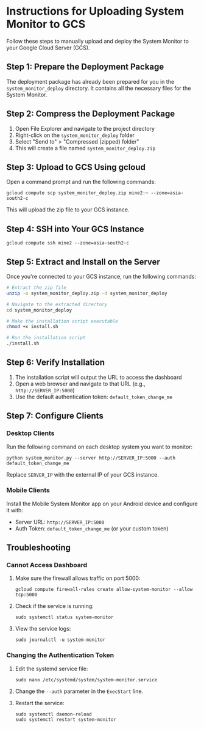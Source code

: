 # Instructions for Uploading System Monitor to GCS

Follow these steps to manually upload and deploy the System Monitor to your Google Cloud Server (GCS).

## Step 1: Prepare the Deployment Package

The deployment package has already been prepared for you in the `system_monitor_deploy` directory. It contains all the necessary files for the System Monitor.

## Step 2: Compress the Deployment Package

1. Open File Explorer and navigate to the project directory
2. Right-click on the `system_monitor_deploy` folder
3. Select "Send to" > "Compressed (zipped) folder"
4. This will create a file named `system_monitor_deploy.zip`

## Step 3: Upload to GCS Using gcloud

Open a command prompt and run the following commands:

```
gcloud compute scp system_monitor_deploy.zip mine2:~ --zone=asia-south2-c
```

This will upload the zip file to your GCS instance.

## Step 4: SSH into Your GCS Instance

```
gcloud compute ssh mine2 --zone=asia-south2-c
```

## Step 5: Extract and Install on the Server

Once you're connected to your GCS instance, run the following commands:

```bash
# Extract the zip file
unzip -o system_monitor_deploy.zip -d system_monitor_deploy

# Navigate to the extracted directory
cd system_monitor_deploy

# Make the installation script executable
chmod +x install.sh

# Run the installation script
./install.sh
```

## Step 6: Verify Installation

1. The installation script will output the URL to access the dashboard
2. Open a web browser and navigate to that URL (e.g., `http://SERVER_IP:5000`)
3. Use the default authentication token: `default_token_change_me`

## Step 7: Configure Clients

### Desktop Clients

Run the following command on each desktop system you want to monitor:

```
python system_monitor.py --server http://SERVER_IP:5000 --auth default_token_change_me
```

Replace `SERVER_IP` with the external IP of your GCS instance.

### Mobile Clients

Install the Mobile System Monitor app on your Android device and configure it with:
- Server URL: `http://SERVER_IP:5000`
- Auth Token: `default_token_change_me` (or your custom token)

## Troubleshooting

### Cannot Access Dashboard

1. Make sure the firewall allows traffic on port 5000:
   ```
   gcloud compute firewall-rules create allow-system-monitor --allow tcp:5000
   ```

2. Check if the service is running:
   ```
   sudo systemctl status system-monitor
   ```

3. View the service logs:
   ```
   sudo journalctl -u system-monitor
   ```

### Changing the Authentication Token

1. Edit the systemd service file:
   ```
   sudo nano /etc/systemd/system/system-monitor.service
   ```

2. Change the `--auth` parameter in the `ExecStart` line.

3. Restart the service:
   ```
   sudo systemctl daemon-reload
   sudo systemctl restart system-monitor
   ```
